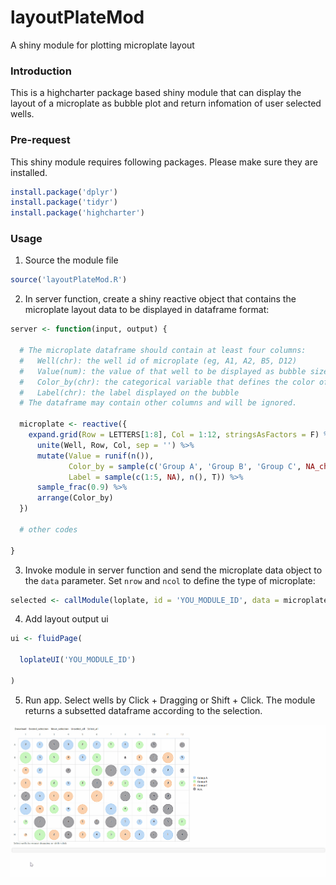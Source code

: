 # layoutPlateMod
A shiny module for plotting microplate layout

### Introduction

This is a highcharter package based shiny module that can display the layout of a microplate as bubble plot and return infomation of user selected wells.


### Pre-request

This shiny module requires following packages. Please make sure they are installed.

```r
install.package('dplyr')
install.package('tidyr')
install.package('highcharter')
```

### Usage

1. Source the module file

  ```r
  source('layoutPlateMod.R')
  ```
  
2. In server function, create a shiny reactive object that contains the microplate layout data to be displayed in dataframe format: 

  ```r
  server <- function(input, output) {

    # The microplate dataframe should contain at least four columns:
    #   Well(chr): the well id of microplate (eg, A1, A2, B5, D12) 
    #   Value(num): the value of that well to be displayed as bubble size
    #   Color_by(chr): the categorical variable that defines the color of bubble
    #   Label(chr): the label displayed on the bubble
    # The dataframe may contain other columns and will be ignored.
    
    microplate <- reactive({
      expand.grid(Row = LETTERS[1:8], Col = 1:12, stringsAsFactors = F) %>%
        unite(Well, Row, Col, sep = '') %>%
        mutate(Value = runif(n()),
               Color_by = sample(c('Group A', 'Group B', 'Group C', NA_character_), n(), T),
               Label = sample(c(1:5, NA), n(), T)) %>%
        sample_frac(0.9) %>%
        arrange(Color_by)
    })
  
    # other codes

  }
  ```

3. Invoke module in server function and send the microplate data object to the `data` parameter. Set `nrow` and `ncol` to define the type of microplate:

  ```r
  selected <- callModule(loplate, id = 'YOU_MODULE_ID', data = microplate, nrow = 8, ncol = 12)
  ```

4. Add layout output ui

  ```r
  ui <- fluidPage(

    loplateUI('YOU_MODULE_ID')

  )
  ```

5. Run app. Select wells by Click + Dragging or Shift + Click. The module returns a subsetted dataframe according to the selection.

![alt text](demo.gif)
